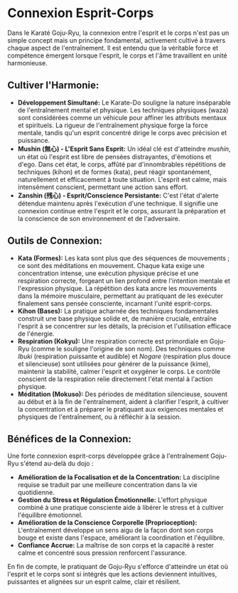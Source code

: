 # Connexion Esprit-Corps

Dans le Karaté Goju-Ryu, la connexion entre l'esprit et le corps n'est pas un simple concept mais un principe fondamental, activement cultivé à travers chaque aspect de l'entraînement. Il est entendu que la véritable force et compétence émergent lorsque l'esprit, le corps et l'âme travaillent en unité harmonieuse.

## Cultiver l'Harmonie:

*   **Développement Simultané:** Le Karate-Do souligne la nature inséparable de l'entraînement mental et physique. Les techniques physiques (waza) sont considérées comme un véhicule pour affiner les attributs mentaux et spirituels. La rigueur de l'entraînement physique forge la force mentale, tandis qu'un esprit concentré dirige le corps avec précision et puissance.
*   **Mushin (無心) - L'Esprit Sans Esprit:** Un idéal clé est d'atteindre *mushin*, un état où l'esprit est libre de pensées distrayantes, d'émotions et d'ego. Dans cet état, le corps, affûté par d'innombrables répétitions de techniques (kihon) et de formes (kata), peut réagir spontanément, naturellement et efficacement à toute situation. L'esprit est calme, mais intensément conscient, permettant une action sans effort.
*   **Zanshin (残心) - Esprit/Conscience Persistante:** C'est l'état d'alerte détendue maintenu après l'exécution d'une technique. Il signifie une connexion continue entre l'esprit et le corps, assurant la préparation et la conscience de son environnement et de l'adversaire.

## Outils de Connexion:

*   **Kata (Formes):** Les kata sont plus que des séquences de mouvements ; ce sont des méditations en mouvement. Chaque kata exige une concentration intense, une exécution physique précise et une respiration correcte, forgeant un lien profond entre l'intention mentale et l'expression physique. La répétition des kata ancre les mouvements dans la mémoire musculaire, permettant au pratiquant de les exécuter finalement sans pensée consciente, incarnant l'unité esprit-corps.
*   **Kihon (Bases):** La pratique acharnée des techniques fondamentales construit une base physique solide et, de manière cruciale, entraîne l'esprit à se concentrer sur les détails, la précision et l'utilisation efficace de l'énergie.
*   **Respiration (Kokyu):** Une respiration correcte est primordiale en Goju-Ryu (comme le souligne l'origine de son nom). Des techniques comme *Ibuki* (respiration puissante et audible) et *Nogare* (respiration plus douce et silencieuse) sont utilisées pour générer de la puissance (kime), maintenir la stabilité, calmer l'esprit et oxygéner le corps. Le contrôle conscient de la respiration relie directement l'état mental à l'action physique.
*   **Méditation (Mokuso):** Des périodes de méditation silencieuse, souvent au début et à la fin de l'entraînement, aident à clarifier l'esprit, à cultiver la concentration et à préparer le pratiquant aux exigences mentales et physiques de l'entraînement, ou à réfléchir à la session.

## Bénéfices de la Connexion:

Une forte connexion esprit-corps développée grâce à l'entraînement Goju-Ryu s'étend au-delà du dojo :

*   **Amélioration de la Focalisation et de la Concentration:** La discipline requise se traduit par une meilleure concentration dans la vie quotidienne.
*   **Gestion du Stress et Régulation Émotionnelle:** L'effort physique combiné à une pratique consciente aide à libérer le stress et à cultiver l'équilibre émotionnel.
*   **Amélioration de la Conscience Corporelle (Proprioception):** L'entraînement développe un sens aigu de la façon dont son corps bouge et existe dans l'espace, améliorant la coordination et l'équilibre.
*   **Confiance Accrue:** La maîtrise de son corps et la capacité à rester calme et concentré sous pression renforcent l'assurance.

En fin de compte, le pratiquant de Goju-Ryu s'efforce d'atteindre un état où l'esprit et le corps sont si intégrés que les actions deviennent intuitives, puissantes et alignées sur un esprit calme, clair et résilient. 
